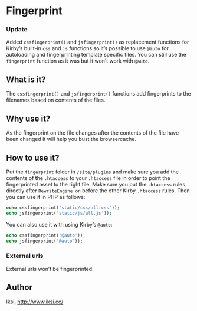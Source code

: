 # Fingerprint

### Update

Added `cssfingerprint()` and `jsfingerprint()` as replacement functions for Kirby’s built-in `css` and `js` functions so it’s possible to use `@auto` for autoloading and fingerprinting template specific files. You can still use the `fingerprint` function as it was but it won’t work with `@auto`.

## What is it?

The `cssfingerprint()` and `jsfingerprint()` functions add fingerprints to the filenames based on contents of the files.

## Why use it?

As the fingerprint on the file changes after the contents of the file have been changed it will help you bust the browsercache.

## How to use it?

Put the `fingerprint` folder in `/site/plugins` and make sure you add the contents of the `.htaccess` to your `.htaccess` file in order to point the fingerprinted asset to the right file. Make sure you put the `.htaccess` rules  directly after `RewriteEngine on` before the other Kirby `.htaccess` rules. Then you can use it in PHP as follows:

```PHP
echo cssfingerprint('static/css/all.css'));
echo jsfingerprint('static/js/all.js'));
```

You can also use it with using Kirby’s `@auto`:

```PHP
echo cssfingerprint('@auto'));
echo jsfingerprint('@auto'));
```

### External urls

External urls won’t be fingerprinted.

## Author
Iksi, <http://www.iksi.cc/>
